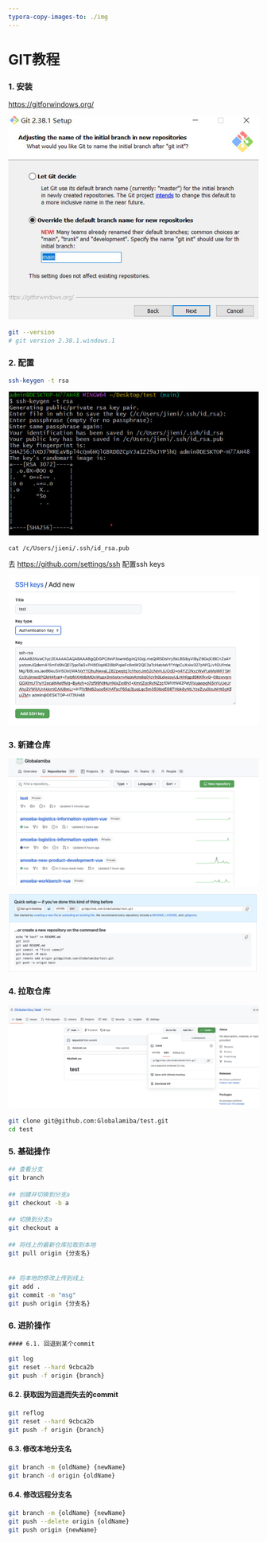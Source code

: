 ```yaml
---
typora-copy-images-to: ./img
---
```


# GIT教程



### 1. 安装

https://gitforwindows.org/

![github1](img/github1.jpeg)

```sh
git --version
# git version 2.38.1.windows.1
```



### 2. 配置

```sh
ssh-keygen -t rsa
```

![github2](img/github2.jpeg)

```
cat /c/Users/jieni/.ssh/id_rsa.pub
```

去 https://github.com/settings/ssh 配置ssh keys

![github3](img/github3.jpeg)

### 3. 新建仓库

![github4](img/github4.jpeg)

![github5](img/github5.jpeg)

### 4. 拉取仓库

![github6](img/github6.jpeg)

```sh
git clone git@github.com:Globalamiba/test.git
cd test
```



### 5. 基础操作

```sh
## 查看分支
git branch 

## 创建并切换到分支a
git checkout -b a

## 切换到分支a
git checkout a

## 将线上的最新仓库拉取到本地
git pull origin {分支名}


## 将本地的修改上传到线上
git add .
git commit -m "msg"
git push origin {分支名}
```



### 6. 进阶操作

	#### 6.1. 回退到某个commit

```sh
git log
git reset --hard 9cbca2b
git push -f origin {branch}
```



#### 6.2. 获取因为回退而失去的commit

```sh
git reflog
git reset --hard 9cbca2b
git push -f origin {branch}
```



#### 6.3. 修改本地分支名

```sh
git branch -m {oldName} {newName}
git branch -d origin {oldName}
```



#### 6.4. 修改远程分支名

```sh
git branch -m {oldName} {newName}
git push --delete origin {oldName}
git push origin {newName}
```

